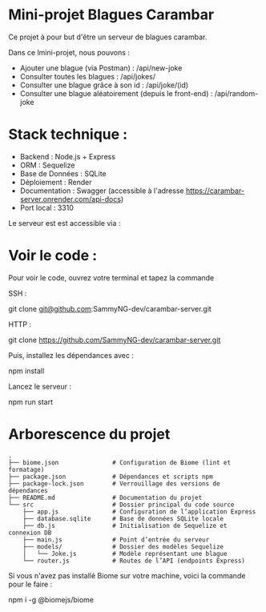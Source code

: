 # Mini-projet Blagues Carambar

Ce projet à pour but d'être un serveur de blagues carambar. 

Dans ce lmini-projet, nous pouvons :

- Ajouter une blague (via Postman) : /api/new-joke
- Consulter toutes les blagues : /api/jokes/
- Consulter une blague grâce à son id : /api/joke/(id)
- Consulter une blague aléatoirement (depuis le front-end) : /api/random-joke

# Stack technique : 

- Backend : Node.js + Express
- ORM : Sequelize
- Base de Données : SQLite
- Déploiement : Render
- Documentation : Swagger (accessible à l'adresse https://carambar-server.onrender.com/api-docs)
- Port local : 3310



Le serveur est est accessible via : 

# Voir le code :

Pour voir le code, ouvrez votre terminal et tapez la commande 

SSH : 

git clone git@github.com:SammyNG-dev/carambar-server.git

HTTP : 

git clone https://github.com/SammyNG-dev/carambar-server.git

Puis, installez les dépendances avec :

npm install

Lancez le serveur : 

npm run start

# Arborescence du projet

```
.
├── biome.json               # Configuration de Biome (lint et formatage)
├── package.json             # Dépendances et scripts npm
├── package-lock.json        # Verrouillage des versions de dépendances
├── README.md                # Documentation du projet
└── src                      # Dossier principal du code source
    ├── app.js               # Configuration de l’application Express
    ├── database.sqlite      # Base de données SQLite locale
    ├── db.js                # Initialisation de Sequelize et connexion DB
    ├── main.js              # Point d’entrée du serveur
    ├── models/              # Dossier des modèles Sequelize
    │   └── Joke.js          # Modèle représentant une blague
    └── router.js            # Routes de l’API (endpoints Express)
```

Si vous n'avez pas installé Biome sur votre machine, voici la commande pour le faire :

npm i -g @biomejs/biome